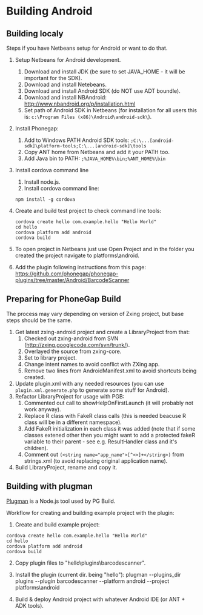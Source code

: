Building Android
================

## Building localy ##

Steps if you have Netbeans setup for Android or want to do that.

1. Setup Netbeans for Android development.
	1. Download and install JDK (be sure to set JAVA_HOME - it will be important for the SDK).
	2. Download and install Netebeans.
	3. Download and install Android SDK (do NOT use ADT boundle).
	4. Download and install NBAndroid: http://www.nbandroid.org/p/installation.html
	5. Set path of Android SDK in Netbeans (for installation for all users this is: ```c:\Program Files (x86)\Android\android-sdk\```).

2. Install Phonegap:

	1. Add to Windows PATH Android SDK tools: ```;C:\...[android-sdk]\platform-tools;C:\...[android-sdk]\tools```
	2. Copy ANT home from Netbeans and add it your PATH too.
	3. Add Java bin to PATH: ```;%JAVA_HOME%\bin;%ANT_HOME%\bin```

3. Install cordova command line
	1. Install node.js.
	2. Install cordova command line:
	```
	npm install -g cordova
	```

4. Create and build test project to check command line tools:
	```
	cordova create hello com.example.hello "Hello World"
	cd hello
	cordova platform add android
	cordova build
	```

5. To open project in Netbeans just use Open Project and in the folder you created the project navigate to platforms\android.

6. Add the plugin following instructions from this page: https://github.com/phonegap/phonegap-plugins/tree/master/Android/BarcodeScanner

## Preparing for PhoneGap Build ##

The process may vary depending on version of Zxing project, but base steps should be the same.

1. Get latest zxing-android project and create a LibraryProject from that:
	1. Checked out zxing-android from SVN (http://zxing.googlecode.com/svn/trunk/).
	2. Overlayed the source from zxing-core.
	3. Set to library project.
	4. Change intent names to avoid conflict with ZXing app.
	5. Remove two lines from AndroidManifest.xml to avoid shortcuts being created.
2. Update plugin.xml with any needed resources (you can use ```plugin.xml.generate.php``` to generate some stuff for Android).
3. Refactor LibraryProject for usage with PGB:
	1. Commented out call to showHelpOnFirstLaunch (it will probably not work anyway).
	2. Replace R class with FakeR class calls (this is needed beacuse R class will be in a different namespace).
	3. Add FakeR initialization in each class it was added (note that if some classes extened other then you might want to add a protected fakeR variable to their parent - see e.g. ResultHandler class and it's children).
	4. Comment out ```(<string name="app_name">[^<>]+</string>)``` from strings.xml (to avoid replacing original application name).
4. Build LibraryProject, rename and copy it.

## Building with plugman ##

[Plugman](https://github.com/apache/cordova-plugman) is a Node.js tool used by PG Build.

Workflow for creating and building example project with the plugin:
1. Create and build example project:
```
cordova create hello com.example.hello "Hello World"
cd hello
cordova platform add android
cordova build
```
2. Copy plugin files to "hello\plugins\barcodescanner\".

3. Install the plugin (current dir. being "hello"):
plugman --plugins_dir plugins --plugin barcodescanner --platform android --project platforms\android

4. Build & deploy Android project with whatever Android IDE (or ANT + ADK tools).
